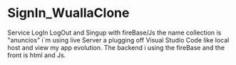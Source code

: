 # SignIn_WuallaClone
Service LogIn LogOut and Singup with fireBase/Js the name collection is "anuncios" i´m using live Server a plugging off Visual Studio Code like local host and view my app evolution. The backend i using the fireBase and the front is html and Js.
